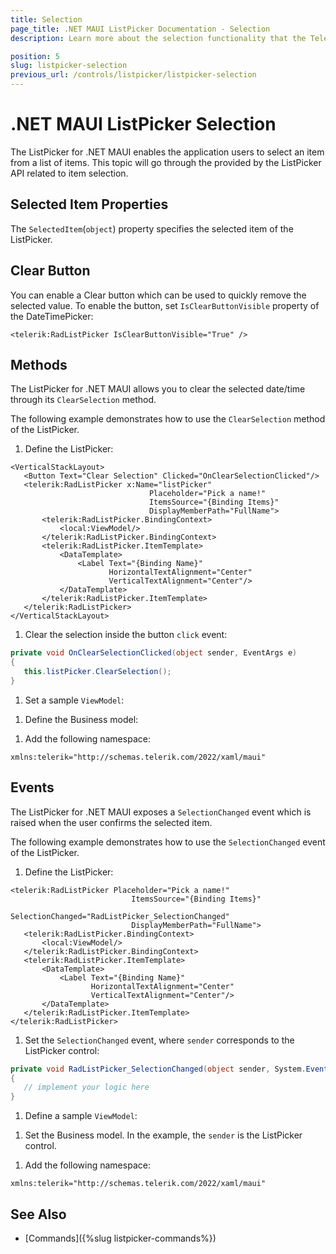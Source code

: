 ```yaml
---
title: Selection
page_title: .NET MAUI ListPicker Documentation - Selection
description: Learn more about the selection functionality that the Telerik UI for .NET MAUI ListPicker control provides.

position: 5
slug: listpicker-selection
previous_url: /controls/listpicker/listpicker-selection
---
```


# .NET MAUI ListPicker Selection

The ListPicker for .NET MAUI enables the application users to select an item from a list of items. This topic will go through the provided by the ListPicker API related to item selection.

## Selected Item Properties

The `SelectedItem`(`object`) property specifies the selected item of the ListPicker.

## Clear Button

You can enable a Clear button which can be used to quickly remove the selected value. To enable the button, set `IsClearButtonVisible` property of the DateTimePicker:

```XAML
<telerik:RadListPicker IsClearButtonVisible="True" />
```

## Methods

The ListPicker for .NET MAUI allows you to clear the selected date/time through its `ClearSelection` method.

The following example demonstrates how to use the `ClearSelection` method of the ListPicker.

1. Define the ListPicker:

 ```XAML
<VerticalStackLayout>
    <Button Text="Clear Selection" Clicked="OnClearSelectionClicked"/>
    <telerik:RadListPicker x:Name="listPicker"
                                Placeholder="Pick a name!"
                                ItemsSource="{Binding Items}"
                                DisplayMemberPath="FullName">
        <telerik:RadListPicker.BindingContext>
            <local:ViewModel/>
        </telerik:RadListPicker.BindingContext>
        <telerik:RadListPicker.ItemTemplate>
            <DataTemplate>
                <Label Text="{Binding Name}"
                       HorizontalTextAlignment="Center"
                       VerticalTextAlignment="Center"/>
            </DataTemplate>
        </telerik:RadListPicker.ItemTemplate>
    </telerik:RadListPicker>
</VerticalStackLayout>
 ```

1. Clear the selection inside the button `click` event:

 ```C#
private void OnClearSelectionClicked(object sender, EventArgs e)
{
    this.listPicker.ClearSelection();
}
 ```

1. Set a sample `ViewModel`:

 <snippet id='listpicker-getting-started-viewmodel' />

1. Define the Business model:

 <snippet id='listpicker-getting-started-business-model' />

1. Add the following namespace:

 ```XAML
xmlns:telerik="http://schemas.telerik.com/2022/xaml/maui"
 ```

## Events

The ListPicker for .NET MAUI exposes a `SelectionChanged` event which is raised when the user confirms the selected item.

The following example demonstrates how to use the `SelectionChanged` event of the ListPicker.


1. Define the ListPicker:

 ```XAML
<telerik:RadListPicker Placeholder="Pick a name!"
	                        ItemsSource="{Binding Items}"
	                        SelectionChanged="RadListPicker_SelectionChanged"
	                        DisplayMemberPath="FullName">
    <telerik:RadListPicker.BindingContext>
        <local:ViewModel/>
    </telerik:RadListPicker.BindingContext>
    <telerik:RadListPicker.ItemTemplate>
        <DataTemplate>
            <Label Text="{Binding Name}"
				   HorizontalTextAlignment="Center"
				   VerticalTextAlignment="Center"/>
        </DataTemplate>
    </telerik:RadListPicker.ItemTemplate>
</telerik:RadListPicker>
 ```

1. Set the `SelectionChanged` event, where `sender` corresponds to the ListPicker control:

 ```C#
private void RadListPicker_SelectionChanged(object sender, System.EventArgs e)
{
	// implement your logic here
}
 ```

1. Define a sample `ViewModel`:

 <snippet id='listpicker-getting-started-viewmodel' />

1. Set the Business model. In the example, the `sender` is the ListPicker control.

 <snippet id='listpicker-getting-started-business-model' />

1. Add the following namespace:

```XAML
xmlns:telerik="http://schemas.telerik.com/2022/xaml/maui"
```

## See Also

- [Commands]({%slug listpicker-commands%})
